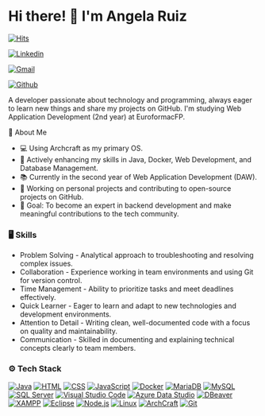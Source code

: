 # Hi there! 👋 I'm Angela Ruiz

[![Hits](https://hits.seeyoufarm.com/api/count/incr/badge.svg?url=https%3A%2F%2Fgithub.com%2Fanpidev%2Fanpidev&count_bg=%2379C83D&title_bg=%23555555&icon=&icon_color=%23E7E7E7&title=Profile+Views&edge_flat=false)](https://hits.seeyoufarm.com)

[![Linkedin](https://img.shields.io/badge/-LinkedIn-blue?style=flat&logo=Linkedin&logoColor=white)](https://www.linkedin.com/in/angela2r/)

[![Gmail](https://img.shields.io/badge/-Gmail-c14438?style=flat&logo=Gmail&logoColor=white)](mailto:angelaruizdev@gmail.com)

[![Github](https://img.shields.io/github/followers/anpidev?label=Follow&style=social)](https://github.com/anpidev)

A developer passionate about technology and programming, always eager to learn new things and share my projects on GitHub. I'm studying Web Application Development (2nd year) at EuroformacFP.

🚀 About Me

- 💻 Using Archcraft as my primary OS.
- 🌱 Actively enhancing my skills in Java, Docker, Web Development, and Database Management.
- 📚 Currently in the second year of Web Application Development (DAW).
- 📝 Working on personal projects and contributing to open-source projects on GitHub.
- 🎯 Goal: To become an expert in backend development and make meaningful contributions to the tech community.

### 🖥 Skills

- Problem Solving - Analytical approach to troubleshooting and resolving complex issues.
- Collaboration - Experience working in team environments and using Git for version control.
- Time Management - Ability to prioritize tasks and meet deadlines effectively.
- Quick Learner - Eager to learn and adapt to new technologies and development environments.
- Attention to Detail - Writing clean, well-documented code with a focus on quality and maintainability.
- Communication - Skilled in documenting and explaining technical concepts clearly to team members.

### ⚙️ Tech Stack

<a href="https://www.java.com" target="_blank"><img src="https://img.shields.io/badge/-Java-007396?style=for-the-badge&logo=java&logoColor=white" alt="Java"/></a>
<a href="https://www.w3.org/TR/html52/" target="_blank"><img src="https://img.shields.io/badge/-HTML-E34F26?style=for-the-badge&logo=html5&logoColor=white" alt="HTML"/></a>
<a href="https://www.w3.org/Style/CSS/Overview.en.html" target="_blank"><img src="https://img.shields.io/badge/-CSS-1572B6?style=for-the-badge&logo=css3&logoColor=white" alt="CSS"/></a>
<a href="https://developer.mozilla.org/en-US/docs/Web/JavaScript" target="_blank"><img src="https://img.shields.io/badge/-JavaScript-F7DF1E?style=for-the-badge&logo=javascript&logoColor=black" alt="JavaScript"/></a>
<a href="https://www.docker.com/" target="_blank"><img src="https://img.shields.io/badge/-Docker-2496ED?style=for-the-badge&logo=docker&logoColor=white" alt="Docker"/></a>
<a href="https://mariadb.org/" target="_blank"><img src="https://img.shields.io/badge/-MariaDB-003545?style=for-the-badge&logo=mariadb&logoColor=white" alt="MariaDB"/></a>
<a href="https://www.mysql.com/" target="_blank"><img src="https://img.shields.io/badge/-MySQL-4479A1?style=for-the-badge&logo=mysql&logoColor=white" alt="MySQL"/></a>
<a href="https://www.microsoft.com/en-us/sql-server/sql-server-2019" target="_blank"><img src="https://img.shields.io/badge/-SQL%20Server-CC2927?style=for-the-badge&logo=microsoftsqlserver&logoColor=white" alt="SQL Server"/></a>
<a href="https://code.visualstudio.com/" target="_blank"><img src="https://img.shields.io/badge/-Visual%20Studio%20Code-007ACC?style=for-the-badge&logo=visualstudio&logoColor=white" alt="Visual Studio Code"/></a>
<a href="https://docs.microsoft.com/en-us/sql/azure-data-studio/" target="_blank"><img src="https://img.shields.io/badge/-Azure%20Data%20Studio-0078D4?style=for-the-badge&logo=azuredataexplorer&logoColor=white" alt="Azure Data Studio"/></a>
<a href="https://dbeaver.io/" target="_blank"><img src="https://img.shields.io/badge/-DBeaver-05122A?style=for-the-badge&logo=dbeaver&logoColor=white" alt="DBeaver"/></a>
<a href="https://www.apachefriends.org/index.html" target="_blank"><img src="https://img.shields.io/badge/-XAMPP-6A4B8A?style=for-the-badge&logo=xampp&logoColor=white" alt="XAMPP"/></a>
<a href="https://www.eclipse.org/" target="_blank"><img src="https://img.shields.io/badge/-Eclipse-2C2255?style=for-the-badge&logo=eclipseide&logoColor=white" alt="Eclipse"/></a>
<a href="https://nodejs.org/" target="_blank"><img src="https://img.shields.io/badge/-Node.js-339933?style=for-the-badge&logo=node.js&logoColor=white" alt="Node.js"/></a>
<a href="https://www.linux.org/" target="_blank"><img src="https://img.shields.io/badge/-Linux-FCC624?style=for-the-badge&logo=linux&logoColor=black" alt="Linux"/></a>
<a href="https://archcraft.io/" target="_blank"><img src="https://img.shields.io/badge/-ArchCraft-05122A?style=for-the-badge&logo=archlinux&logoColor=white" alt="ArchCraft"/></a>
<a href="https://git-scm.com/" target="_blank"><img src="https://img.shields.io/badge/-Git-F05032?style=for-the-badge&logo=git&logoColor=white" alt="Git"/></a>

